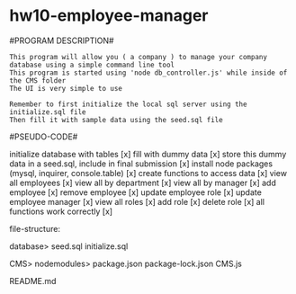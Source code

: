 # hw10-employee-manager

#PROGRAM DESCRIPTION#

    This program will allow you ( a company ) to manage your company database using a simple command line tool
    This program is started using 'node db_controller.js' while inside of the CMS folder
    The UI is very simple to use
	
	Remember to first initialize the local sql server using the initialize.sql file
	Then fill it with sample data using the seed.sql file

#PSEUDO-CODE#

initialize database with tables [x]
    fill with dummy data [x]
    store this dummy data in a seed.sql, include in final submission [x]
install node packages (mysql, inquirer, console.table) [x]
create functions to access data [x]
    view all employees [x]
    view all by department [x]
    view all by manager [x]
    add employee [x]
    remove employee [x]
    update employee role [x]
    update employee manager [x]
    view all roles [x]
    add role [x]
    delete role [x]
all functions work correctly [x]

file-structure:

database>
    seed.sql
    initialize.sql

CMS>
    nodemodules>
    package.json
    package-lock.json
    CMS.js

README.md
